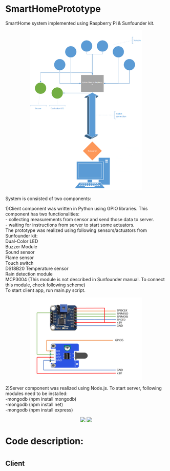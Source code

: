 # SmartHomePrototype
SmartHome system implemented using Raspberry Pi & Sunfounder kit.
<p align="center">
		<img src="images/architecture.PNG" width="350"/>
</p>
System is consisted of two components:
<p>
1)Client component was written in Python using GPIO libraries. This component has two functionalities:<br>
	- collecting measurements from sensor and send those data to server.<br>
	- waiting for instructions from server to start some actuators.<br>
	The prototype was realized using following sensors/actuators from Sunfounder kit:<br>
		Dual-Color LED<br>
		Buzzer Module<br>
		Sound sensor<br>
		Flame sensor<br>
		Touch switch<br>
		DS18B20 Temperature sensor<br>
		Rain detection module<br>
		MCP3004 (This module is not described in Sunfounder manual. To connect this module, check following scheme)<br>
	To start client app, run main.py script.
	<p align="center">
		<img src="images/mcp3004.png" width="350"/>
	</p>
</p>
2)Server component was realized using Node.js. To start server, following modules need to be installed:<br>
	-mongodb (npm install mongodb)<br>
	-mongodb (npm install net)<br>
	-mongodb (npm install express)
<p align="center">
  <img src="images/20170421_225806.jpg" width="350"/>
  <img src="images/20170421_225455.jpg" width="350"/>
</p>
<h1>Code description:<h1>
<h2>Client</h2>
